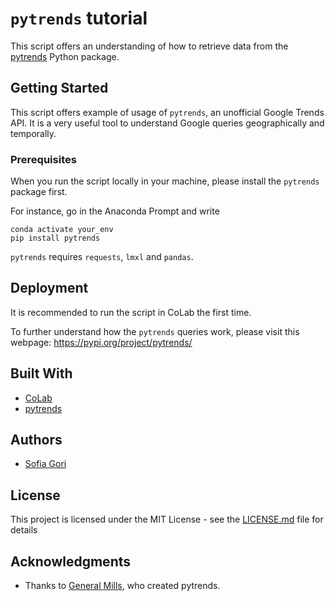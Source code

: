 # `pytrends` tutorial

This script offers an understanding of how to retrieve data from the [pytrends](https://github.com/GeneralMills/pytrends) Python package.

## Getting Started

This script offers example of usage of `pytrends`, an unofficial Google Trends API. It is a very useful tool to understand Google queries geographically and temporally.

### Prerequisites

When you run the script locally in your machine, please install the `pytrends` package first.

For instance, go in the Anaconda Prompt and write

```
conda activate your_env
pip install pytrends
```

`pytrends` requires `requests`, `lmxl` and `pandas`.


## Deployment

It is recommended to run the script in CoLab the first time.

To further understand how the `pytrends` queries work, please visit this webpage: https://pypi.org/project/pytrends/


## Built With

* [CoLab](https://colab.research.google.com/notebooks/intro.ipynb) 
* [pytrends](https://github.com/GeneralMills/pytrends)


## Authors

* [Sofia Gori](https://github.com/SofiaGori)


## License

This project is licensed under the MIT License - see the [LICENSE.md](LICENSE.md) file for details

## Acknowledgments

* Thanks to [General Mills](https://github.com/GeneralMills), who created pytrends.
